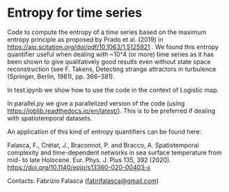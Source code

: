 # Entropy for time series

Code to compute the entropy of a time series based on the maximum entropy principle as proposed by Prado et al. (2019) in https://aip.scitation.org/doi/pdf/10.1063/1.5125921 .
We found this entropy quantifier useful when dealing with ~10^4 (or more) time series as it has been shown to give qualitatively good results even without state space reconstruction (see F. Takens, Detecting strange attractors in turbulence (Springer, Berlin, 1981), pp. 366–381). 

In test.ipynb we show how to use the code in the context of Logistic map.

In parallel.py we give a parallelized version of the code (using https://joblib.readthedocs.io/en/latest/). This is to be preferred if dealing with spatiotemporal datasets.

An application of this kind of entropy quantifiers can be found here:

Falasca, F., Crétat, J., Braconnot, P. and Bracco, A. Spatiotemporal complexity and time-dependent networks in sea surface temperature from mid- to late Holocene. Eur. Phys. J. Plus 135, 392 (2020). https://doi.org/10.1140/epjp/s13360-020-00403-x

Contacts: Fabrizio Falasca (fabrifalasca@gmail.com)

